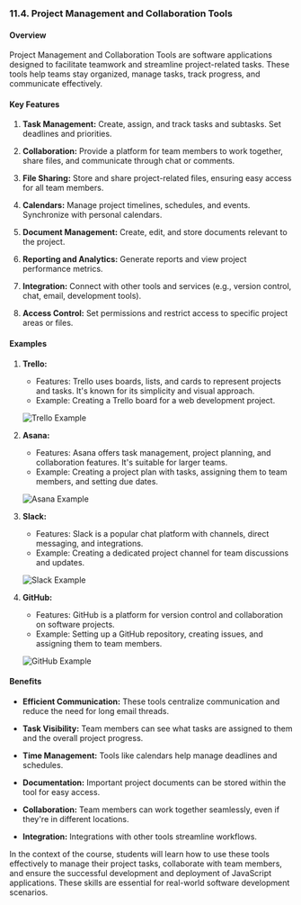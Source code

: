 ### 11.4. Project Management and Collaboration Tools

#### Overview

Project Management and Collaboration Tools are software applications designed to facilitate teamwork and streamline project-related tasks. These tools help teams stay organized, manage tasks, track progress, and communicate effectively.

#### Key Features

1. **Task Management:** Create, assign, and track tasks and subtasks. Set deadlines and priorities.

2. **Collaboration:** Provide a platform for team members to work together, share files, and communicate through chat or comments.

3. **File Sharing:** Store and share project-related files, ensuring easy access for all team members.

4. **Calendars:** Manage project timelines, schedules, and events. Synchronize with personal calendars.

5. **Document Management:** Create, edit, and store documents relevant to the project.

6. **Reporting and Analytics:** Generate reports and view project performance metrics.

7. **Integration:** Connect with other tools and services (e.g., version control, chat, email, development tools).

8. **Access Control:** Set permissions and restrict access to specific project areas or files.

#### Examples

1. **Trello:**
   - Features: Trello uses boards, lists, and cards to represent projects and tasks. It's known for its simplicity and visual approach.
   - Example: Creating a Trello board for a web development project.

   ![Trello Example](https://trello.com/)

2. **Asana:**
   - Features: Asana offers task management, project planning, and collaboration features. It's suitable for larger teams.
   - Example: Creating a project plan with tasks, assigning them to team members, and setting due dates.

   ![Asana Example](https://asana.com/)

3. **Slack:**
   - Features: Slack is a popular chat platform with channels, direct messaging, and integrations.
   - Example: Creating a dedicated project channel for team discussions and updates.

   ![Slack Example](https://slack.com/)

4. **GitHub:**
   - Features: GitHub is a platform for version control and collaboration on software projects.
   - Example: Setting up a GitHub repository, creating issues, and assigning them to team members.

   ![GitHub Example](https://github.com/)

#### Benefits

- **Efficient Communication:** These tools centralize communication and reduce the need for long email threads.

- **Task Visibility:** Team members can see what tasks are assigned to them and the overall project progress.

- **Time Management:** Tools like calendars help manage deadlines and schedules.

- **Documentation:** Important project documents can be stored within the tool for easy access.

- **Collaboration:** Team members can work together seamlessly, even if they're in different locations.

- **Integration:** Integrations with other tools streamline workflows.

In the context of the course, students will learn how to use these tools effectively to manage their project tasks, collaborate with team members, and ensure the successful development and deployment of JavaScript applications. These skills are essential for real-world software development scenarios.
